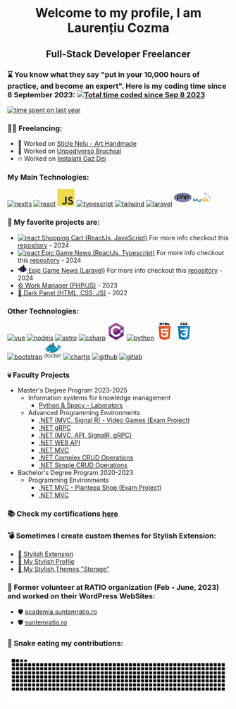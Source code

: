 <!--  Link: https://rahuldkjain.github.io/gh-profile-readme-generator/ --> 
<h1 align="center"> Welcome to my profile, I am Laurențiu Cozma </h1> 
<h2 align="center"> Full-Stack Developer Freelancer</h2>
  
<!-- Time Spent On --> 
### ⌛ You know what they say "put in your 10,000 hours of practice, and become an expert". Here is my coding time since 8 September 2023: <a target="_blank" href="https://wakatime.com/@f129cf21-5311-498f-98bb-e23c007757e2"><img src="https://wakatime.com/badge/user/f129cf21-5311-498f-98bb-e23c007757e2.svg" alt="Total time coded since Sep 8 2023" /></a>
<a href="https://wakatime.com/@laurentiucozma12"><img src="https://github-readme-stats.vercel.app/api/wakatime?username=laurentiucozma12&hide_title=true&hide_border=true&langs_count=10&text_color=777&theme=transparent" alt="time spent on last year" /></a>     

### 👨‍💻 Freelancing:
- 🍾 Worked on [Sticle Nelu - Art Handmade](https://www.sticlenelu-arthandmade.ro/)
- 🍕 Worked on [Unpodiverso Bruchsal](https://unpodiversobruchsal.de/)
- 🔥 Worked on [Instalatii Gaz Dej](https://instalatiigazdej.ro/) 

### My Main Technologies:
<p align="left">
<!-- Icons: https://github.com/marwin1991/profile-technology-icons -->  
  <a href="https://nextjs.org/" target="_blank"><img src="https://github.com/marwin1991/profile-technology-icons/assets/136815194/5f8c622c-c217-4649-b0a9-7e0ee24bd704" alt="nextjs" width="40" height="40"/></a>
  <a href="https://react.dev/" target="_blank"><img src="https://user-images.githubusercontent.com/25181517/183897015-94a058a6-b86e-4e42-a37f-bf92061753e5.png" alt="react" width="40" height="40"/></a>
  <a href="https://developer.mozilla.org/en-US/docs/Web/JavaScript" target="_blank"><img src="https://raw.githubusercontent.com/devicons/devicon/master/icons/javascript/javascript-original.svg" alt="javascript" width="40" height="40"/></a>
  <a href="https://www.typescriptlang.org/" target="_blank"><img src="https://user-images.githubusercontent.com/25181517/183890598-19a0ac2d-e88a-4005-a8df-1ee36782fde1.png" alt="typescript" width="40" height="40"/></a>
  <a href="https://tailwindcss.com/" target="_blank"><img src="https://user-images.githubusercontent.com/25181517/202896760-337261ed-ee92-4979-84c4-d4b829c7355d.png" alt="tailwind" width="40" height="40"/></a>
  <a href="https://laravel.com/" target="_blank"> <img src="https://github.com/marwin1991/profile-technology-icons/assets/25181517/afcf1c98-544e-41fb-bf44-edba5e62809a" alt="laravel" width="40" height="40"/></a>
  <a href="https://www.php.net" target="_blank"> <img src="https://raw.githubusercontent.com/devicons/devicon/master/icons/php/php-original.svg" alt="php" width="40" height="40"/></a>
  <a href="https://www.mysql.com/" target="_blank"><img src="https://raw.githubusercontent.com/devicons/devicon/master/icons/mysql/mysql-original-wordmark.svg" alt="mysql" width="40" height="40"/></a>
</p>
     
### 🍍 My favorite projects are:
- <a href="https://laurentiucozma12.github.io/shopping-cart-reactjs/" ><img src="https://user-images.githubusercontent.com/25181517/183897015-94a058a6-b86e-4e42-a37f-bf92061753e5.png" alt="react" width="15" height="15"/> Shopping Cart (ReactJs, JavaScript)</a> For more info checkout this [repository](https://github.com/laurentiucozma12/shopping-cart-reactjs) - 2024
- <a href="https://laurentiucozma12.github.io/epic-game-news-reactjs/" ><img src="https://user-images.githubusercontent.com/25181517/183897015-94a058a6-b86e-4e42-a37f-bf92061753e5.png" alt="react" width="15" height="15"/> Epic Game News (ReactJs, Typescript)</a> For more info checkout this [repository](https://github.com/laurentiucozma12/epic-game-news-reactjs?tab=readme-ov-file) - 2024
- <a href="https://www.epicgamenews.com/"><img src="https://github.com/laurentiucozma12/epic-game-news-reactjs/blob/0666c442747e514d43b40dc9b080b2144bbda717/app/public/logo-epic-game-news-400x400.png" alt="react" width="20" height="20"/> Epic Game News (Laravel)</a> For more info checkout this [repository](https://github.com/laurentiucozma12/epicgamenews-presentation) - 2024
- <a href="https://github.com/laurentiucozma12/Work-Manager-Thesis">⚙️ Work Manager (PHP/JS)</a> - 2023
- <a href="https://github.com/laurentiucozma12/Dark-Panel">🍪 Dark Panel (HTML, CSS, JS)</a> - 2022

### Other Technologies:  
<p align="left">
  <a href="https://vuejs.org/" target="_blank"><img src="https://user-images.githubusercontent.com/25181517/117448124-a2da9800-af3e-11eb-85d2-bd1b69b65603.png" alt="vue" width="40" height="40"/></a> 
    <a href="https://nodejs.org/" target="_blank"><img src="https://user-images.githubusercontent.com/25181517/183568594-85e280a7-0d7e-4d1a-9028-c8c2209e073c.png" alt="nodejs" width="40" height="40"/></a>
  <a href="https://astro.build/" target="_blank"><img src="https://github.com/marwin1991/profile-technology-icons/assets/54946572/397c0300-2e47-464e-81eb-6e991c9255fc" alt="astro" width="40" height="40"/></a>
  <a href="#" target="_blank"><img src="https://user-images.githubusercontent.com/25181517/121405754-b4f48f80-c95d-11eb-8893-fc325bde617f.png" alt="csharp" width="40" height="40"/></a>
  <a href="https://www.w3schools.com/cs/" target="_blank"><img src="https://raw.githubusercontent.com/devicons/devicon/master/icons/csharp/csharp-original.svg" alt="csharp" width="40" height="40"/></a>
  <a href="#" target="_blank"><img src="https://user-images.githubusercontent.com/25181517/183423507-c056a6f9-1ba8-4312-a350-19bcbc5a8697.png" alt="python" width="40" height="40"/></a>
  <a href="https://www.w3.org/html/" target="_blank"><img src="https://raw.githubusercontent.com/devicons/devicon/master/icons/html5/html5-original-wordmark.svg" alt="html5" width="40" height="40"/></a>
  <a href="https://www.w3schools.com/css/" target="_blank"> <img src="https://raw.githubusercontent.com/devicons/devicon/master/icons/css3/css3-original-wordmark.svg" alt="css3" width="40" height="40"/></a>
  <a href="https://getbootstrap.com" target="_blank"><img src="https://user-images.githubusercontent.com/25181517/183898054-b3d693d4-dafb-4808-a509-bab54cf5de34.png" alt="bootstrap" width="40" height="40"/></a> 
  <a href="https://www.docker.com/" target="_blank"> <img src="https://raw.githubusercontent.com/devicons/devicon/master/icons/docker/docker-original-wordmark.svg" alt="docker" width="40" height="40"/></a>
  <a href="https://www.chartjs.org" target="_blank"> <img src="https://www.chartjs.org/media/logo-title.svg" alt="chartjs" width="40" height="40"/></a>  
  <a href="#" target="_blank"> <img src="https://user-images.githubusercontent.com/25181517/192108374-8da61ba1-99ec-41d7-80b8-fb2f7c0a4948.png" alt="github" width="40" height="40"/></a>
  <a href="#" target="_blank"> <img src="https://user-images.githubusercontent.com/25181517/192108376-c675d39b-90f6-4073-bde6-5a9291644657.png" alt="gitlab" width="40" height="40"/></a>
</p>  

### 💀 Faculty Projects
- Master's Degree Program 2023-2025
     - Information systems for knowledge management 
          - <a href="https://github.com/laurentiucozma12/Faculty_Python_Spacy_Learning">Python & Spacy - Laborators</a>
     - Advanced Programming Environments
          - <a href="https://github.com/laurentiucozma12/ASP.NET_Video_Games">.NET (MVC, Signal R) - Video Games (Exam Project)</a>
          - <a href="https://github.com/laurentiucozma12/Cozma_Laurentiu_Laborators_Advanced_Programming_Environments_gRPC">.NET gRPC</a>
          - <a href="https://github.com/laurentiucozma12/Cozma_Laurentiu_Laborators_Advanced_Programming_Environments_3Sollutions">.NET (MVC, API, SignalR, gRPC)</a>
          - <a href="https://github.com/laurentiucozma12/Cozma_Laurentiu_Laborators_Advanced_Programming_Environments_WEB_API">.NET WEB API</a>
          - <a href="https://github.com/laurentiucozma12/Cozma_Laurentiu_Laborators_Advanced_Programming_Environments">.NET MVC</a>
          - <a href="https://github.com/laurentiucozma12/ASP.NET_CORE_7_MVC_Complex_CRUD_Operations">.NET Complex CRUD Operations</a>
          - <a href="https://github.com/laurentiucozma12/ASP.NET_CORE_7_MVC_Simple_CRUD_Operations">.NET Simple CRUD Operations</a>
- Bachelor's Degree Program 2020-2023
     - Programming Environments 
          - <a href="https://github.com/laurentiucozma12/Cozma_Laurentiu_Shop_Exam_Programming_Environments">.NET MVC - Planteea Shop (Exam Project)</a>
          - <a href="https://github.com/laurentiucozma12/Cozma_Laurentiu_Laborators_Programming_Environments">.NET MVC</a> 

### 📚 Check my certifications <b><a href="https://github.com/laurentiucozma12/Certifications">here</a></b>
  
### 💣 Sometimes I create custom themes for Stylish Extension:
- <a href="https://chrome.google.com/webstore/detail/stylish-custom-themes-for/fjnbnpbmkenffdnngjfgmeleoegfcffe"> 🏰 Stylish Extension </a>
- <a href="https://userstyles.org/user-profile/3767261"> 🐢 My Stylish Profile </a>
- <a href="https://github.com/laurentiucozma12/stylish-themes"> 🐋 My Stylish Themes "Storage" </a>
     
### 🤝 Former volunteer at <b>RATIO</b> organization (Feb - June, 2023) and worked on their WordPress WebSites:       
- 🛡️ <a href="https://academia.suntemratio.ro/">academia.suntemratio.ro</a>
- 🛡️ <a href="https://suntemratio.ro/">suntemratio.ro</a>    

<!-- Snake Dark SVG -->
### 🐍 Snake eating my contributions:
<picture>
  <source media="(prefers-color-scheme: dark)" srcset="https://raw.githubusercontent.com/laurentiucozma12/laurentiucozma12/b6cefefa997f63e8b523dc66bc9a66f70fa22905/github-contribution-grid-snake-dark.svg" />
  <img alt="github-snake" src="https://raw.githubusercontent.com/laurentiucozma12/laurentiucozma12/b6cefefa997f63e8b523dc66bc9a66f70fa22905/github-contribution-grid-snake-dark.svg" />
</picture>
